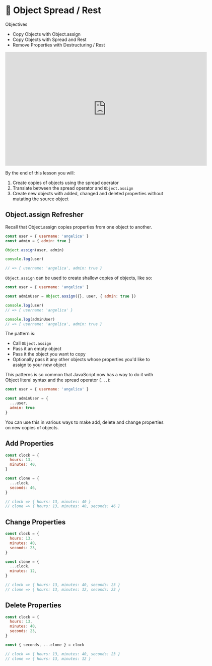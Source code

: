# 🎥 Object Spread / Rest

Objectives
- Copy Objects with Object.assign
- Copy Objects with Spread and Rest
- Remove Properties with Destructuring / Rest

<iframe src="https://player.vimeo.com/video/229205235?byline=0&portrait=0" width="640" height="360" frameborder="0" webkitallowfullscreen mozallowfullscreen allowfullscreen></iframe>

By the end of this lesson you will:

1. Create copies of objects using the spread operator
1. Translate between the spread operator and `Object.assign`
1. Create new objects with added, changed and deleted properties without mutating the source object

## Object.assign Refresher

Recall that Object.assign copies properties from one object to another.

```js
const user = { username: 'angelica' }
const admin = { admin: true }

Object.assign(user, admin)

console.log(user)

// => { username: 'angelica', admin: true }
```

`Object.assign` can be used to create shallow copies of objects, like so:

```js
const user = { username: 'angelica' }

const adminUser = Object.assign({}, user, { admin: true })

console.log(user)
// => { username: 'angelica' }

console.log(adminUser)
// => { username: 'angelica', admin: true }
```

The pattern is:

- Call `Object.assign`
- Pass it an empty object
- Pass it the object you want to copy
- Optionally pass it any other objects whose properties you'd like to assign to your new object

This patterns is so common that JavaScript now has a way to do it with Object literal syntax and the spread operator (`...`):

```js
const user = { username: 'angelica' }

const adminUser = {
  ...user,
  admin: true
}
```

You can use this in various ways to make add, delete and change properties on new copies of objects.

## Add Properties

```js
const clock = {
  hours: 13,
  minutes: 40,
}

const clone = {
  ...clock,
  seconds: 46,
}

// clock => { hours: 13, minutes: 40 }
// clone => { hours: 13, minutes: 40, seconds: 46 }
```

## Change Properties

```js
const clock = {
  hours: 13,
  minutes: 40,
  seconds: 23,
}

const clone = {
  ...clock,
  minutes: 12,
}

// clock => { hours: 13, minutes: 40, seconds: 23 }
// clone => { hours: 13, minutes: 12, seconds: 23 }
```

## Delete Properties

```js
const clock = {
  hours: 13,
  minutes: 40,
  seconds: 23,
}

const { seconds, ...clone } = clock

// clock => { hours: 13, minutes: 40, seconds: 23 }
// clone => { hours: 13, minutes: 12 }
```